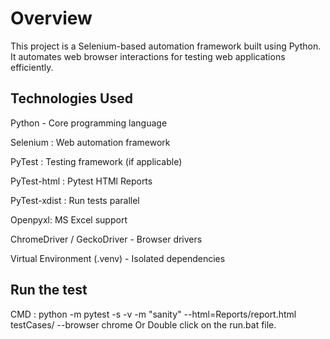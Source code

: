 # Overview

This project is a Selenium-based automation framework built using Python. It automates web browser interactions for testing web applications efficiently.

## Technologies Used

Python - Core programming language

Selenium : Web automation framework

PyTest : Testing framework (if applicable)

PyTest-html : Pytest HTMl Reports

PyTest-xdist : Run tests parallel

Openpyxl: MS Excel support

ChromeDriver / GeckoDriver - Browser drivers

Virtual Environment (.venv) - Isolated dependencies

## Run the test
CMD : python -m pytest -s -v -m "sanity" --html=Reports/report.html testCases/ --browser chrome
Or Double click on the run.bat file.
